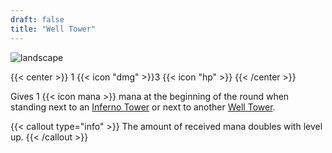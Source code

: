 ```yaml
---
draft: false
title: "Well Tower"
---
```


![landscape](/images/towers/towerS_35.png)

{{< center >}}
1 {{< icon "dmg" >}}3 {{< icon "hp" >}}
{{< /center >}}

Gives 1 {{< icon mana >}} mana at the beginning of the round when standing next to an [Inferno Tower](/towers/inferno-tower) or next to another [Well Tower](/towers/well-tower).

{{< callout type="info" >}}
The amount of received mana doubles with level up.
{{< /callout >}}
